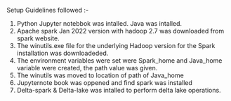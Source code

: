 Setup Guidelines followed :-

1) Python Jupyter notebbok was intalled. Java was intalled.
2) Apache spark Jan 2022 version with hadoop 2.7 was downloaded from spark website.
3) The winutils.exe file for the underlying Hadoop version for the Spark installation was downloadeded.
4) The environment variables were set were Spark_home and Java_home variable were created, the path value was given.
5) The winutils was moved to location of path of Java_home
6) Jupyternote book was oppened and find spark was installed
7) Delta-spark & Delta-lake was intalled to perform delta lake operations.